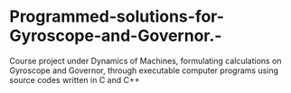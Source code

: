# Programmed-solutions-for-Gyroscope-and-Governor.-
Course project under Dynamics of Machines, formulating calculations on Gyroscope and Governor, through executable computer programs using source codes written in C and C++
